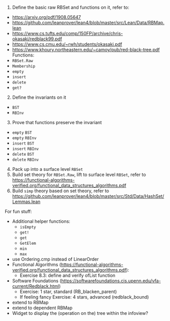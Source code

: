 1. Define the basic raw RBSet and functions on it, refer to:
  - https://arxiv.org/pdf/1908.05647
  - https://github.com/leanprover/lean4/blob/master/src/Lean/Data/RBMap.lean
  - https://www.cs.tufts.edu/comp/150FP/archive/chris-okasaki/redblack99.pdf
  - https://www.cs.cmu.edu/~rwh/students/okasaki.pdf
  - https://www.khoury.northeastern.edu/~camoy/pub/red-black-tree.pdf
  Functions:
  - `RBSet.Raw`
  - `Membership`
  - `empty`
  - `insert`
  - `delete`
  - `get?`
2. Define the invariants on it
  - `BST`
  - `RBInv`
3. Prove that functions preserve the invariant
  - `empty` `BST`
  - `empty` `RBInv`
  - `insert` `BST`
  - `insert` `RBInv`
  - `delete` `BST`
  - `delete` `RBInv`
4. Pack up into a surface level `RBSet`
5. Build set theory for `RBSet.Raw`, lift to surface level `RBSet`, refer to https://functional-algorithms-verified.org/functional_data_structures_algorithms.pdf
6. Build `simp` theory based on set theory, refer to https://github.com/leanprover/lean4/blob/master/src/Std/Data/HashSet/Lemmas.lean

For fun stuff:
- Additional helper functions:
  - `isEmpty`
  - `get!`
  - `get`
  - `GetElem`
  - `min`
  - `max`
- use Ordering.cmp instead of LinearOrder
- Functional Algorithms (https://functional-algorithms-verified.org/functional_data_structures_algorithms.pdf):
  - Exercise 8.3: define and verify ofList function
- Software Foundations (https://softwarefoundations.cis.upenn.edu/vfa-current/Redblack.html)
  - Exercise: 1 star, standard (RB_blacken_parent)
  - If feeling fancy Exercise: 4 stars, advanced (redblack_bound)
- extend to RBMap
- extend to dependent RBMap
- Widget to display the (operation on the) tree within the infoview?

